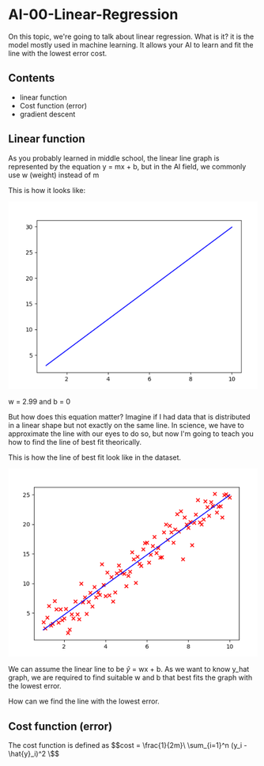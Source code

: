 # AI-00-Linear-Regression

On this topic, we're going to talk about linear regression. What is it? it is the model mostly used in machine learning. It allows your AI to learn and fit the line with the lowest error cost.

## Contents

- linear function
- Cost function (error)
- gradient descent

## Linear function

As you probably learned in middle school, the linear line graph is represented by the equation y = mx + b, but in the AI field, we commonly use w (weight) instead of m

This is how it looks like:

![Linear_line_graph](./images/linear_line_graph.png)

w = 2.99 and b = 0

But how does this equation matter? Imagine if I had data that is distributed in a linear shape but not exactly on the same line. In science, we have to approximate the line with our eyes to do so, but now I'm going to teach you how to find the line of best fit theorically.

This is how the line of best fit look like in the dataset.

![Graph_line_of_best_fit](./images/graph_line_of_best_fit.png)

We can assume the linear line to be $\hat{y}$ = wx + b. As we want to know y_hat graph, we are required to find suitable w and b that best fits the graph with the lowest error.

How can we find the line with the lowest error.

## Cost function (error)

The cost function is defined as $$cost = \frac{1}{2m}\ \sum_{i=1}^n (y_i - \hat{y}_i)^2 \$$
